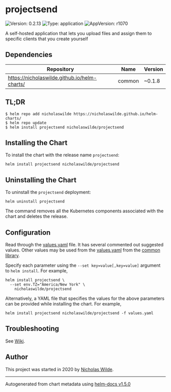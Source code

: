 # projectsend

![Version: 0.2.13](https://img.shields.io/badge/Version-0.2.13-informational?style=flat-square) ![Type: application](https://img.shields.io/badge/Type-application-informational?style=flat-square) ![AppVersion: r1070](https://img.shields.io/badge/AppVersion-r1070-informational?style=flat-square)

A self-hosted application that lets you upload files and assign them to specific clients that you create yourself

## Dependencies

| Repository | Name | Version |
|------------|------|---------|
| https://nicholaswilde.github.io/helm-charts/ | common | ~0.1.8 |

## TL;DR
```console
$ helm repo add nicholaswilde https://nicholaswilde.github.io/helm-charts/
$ helm repo update
$ helm install projectsend nicholaswilde/projectsend
```

## Installing the Chart
To install the chart with the release name `projectsend`:
```console
helm install projectsend nicholaswilde/projectsend
```

## Uninstalling the Chart
To uninstall the `projectsend` deployment:
```console
helm uninstall projectsend
```
The command removes all the Kubernetes components associated with the chart and deletes the release.

## Configuration

Read through the [values.yaml](./values.yaml) file. It has several commented out suggested values.
Other values may be used from the [values.yaml](../common/values.yaml) from the [common library](../common).

Specify each parameter using the `--set key=value[,key=value]` argument to `helm install`. For example,
```console
helm install projectsend \
  --set env.TZ="America/New York" \
    nicholaswilde/projectsend
```

Alternatively, a YAML file that specifies the values for the above parameters can be provided while installing the chart.
For example,
```console
helm install projectsend nicholaswilde/projectsend -f values.yaml
```

## Troubleshooting
See [Wiki](https://github.com/nicholaswilde/helm-charts/wiki/Troubleshooting).

## Author
This project was started in 2020 by [Nicholas Wilde](https://github.com/nicholaswilde).

----------------------------------------------
Autogenerated from chart metadata using [helm-docs v1.5.0](https://github.com/norwoodj/helm-docs/releases/v1.5.0)

